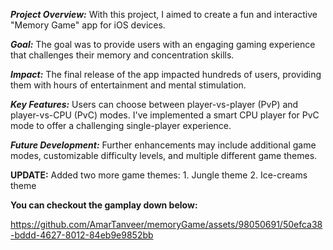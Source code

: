 ***Project Overview:***
With this project, I aimed to create a fun and interactive "Memory Game" app for iOS devices.

***Goal:***
The goal was to provide users with an engaging gaming experience that challenges their memory and concentration skills.

***Impact:***
The final release of the app impacted hundreds of users, providing them with hours of entertainment and mental stimulation.

***Key Features:***
Users can choose between player-vs-player (PvP) and player-vs-CPU (PvC) modes.
I've implemented a smart CPU player for PvC mode to offer a challenging single-player experience.

***Future Development:***
Further enhancements may include additional game modes, customizable difficulty levels, and multiple different game themes.

**UPDATE:**
Added two more game themes: 1. Jungle theme 2. Ice-creams theme

**You can checkout the gamplay down below:**

https://github.com/AmarTanveer/memoryGame/assets/98050691/50efca38-bddd-4627-8012-84eb9e9852bb

